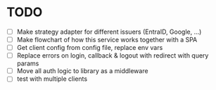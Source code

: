 # TODO

- [ ] Make strategy adapter for different issuers (EntraID, Google, ...)
- [ ] Make flowchart of how this service works together with a SPA
- [ ] Get client config from config file, replace env vars
- [ ] Replace errors on login, callback & logout with redirect with query params 
- [ ] Move all auth logic to library as a middleware
- [ ] test with multiple clients
